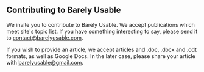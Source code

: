Contributing to Barely Usable
-----------------------------

We invite you to contribute to Barely Usable. We accept publications
which meet site's topic list. If you have something interesting to say,
please send it to contact@barelyusable.com.

If you wish to provide an article, we accept articles and .doc, .docx and .odt
formats, as well as Google Docs. In the later case, please share your article
with barelyusable@gmail.com.
